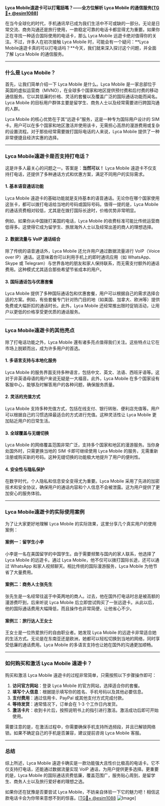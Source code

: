 **Lyca Mobile遠遊卡可以打電話嗎？——全方位解析 Lyca Mobile 的通信服务[[TG💪+ @esim1088](https://t.me/s/esim1088)]**

在当今全球化的时代，手机通讯早已成为我们生活中不可或缺的一部分。无论是日常交流、商务沟通还是旅行使用，一款稳定可靠的电话卡都显得尤为重要。如果你正在寻找一种适合国际使用的电话卡，那么 Lyca Mobile 远遊卡绝对值得你的关注。不过，许多人在初次接触 Lyca Mobile 时，可能会有一个疑问：**Lyca Mobile遠遊卡真的可以打电话吗？**今天，我们就来深入探讨这个问题，并全面了解 Lyca Mobile 的通信服务。

---

### **什么是 Lyca Mobile？**

首先，让我们简单介绍一下 Lyca Mobile 是什么。Lyca Mobile 是一家总部位于英国的虚拟运营商（MVNO），在全球多个国家和地区提供预付费和后付费的移动通信服务。它以其低廉的价格、灵活的套餐以及覆盖广泛的国际通话功能而闻名。Lyca Mobile 的目标用户群体主要是留学生、商务人士以及经常需要进行跨国沟通的人群。

Lyca Mobile 的核心优势在于其“远遊卡”服务，这是一种专为国际用户设计的 SIM 卡。用户可以在多个国家和地区激活并使用该卡，无需担心高昂的漫游费用或复杂的设置流程。对于那些经常需要拨打国际电话的人来说，Lyca Mobile 提供了一种非常便捷且经济实惠的选择。

---

### **Lyca Mobile遠遊卡是否支持打电话？**

这是许多人最关心的问题之一。答案是：**当然可以！** Lyca Mobile 遠遊卡不仅支持打电话，还提供了多种通话方式和优惠方案，满足不同用户的实际需求。

#### **1. 基本语音通话功能**
Lyca Mobile 遠遊卡的基础功能就是支持基本的语音通话。无论你在哪个国家使用这张卡，都可以拨打电话给当地的号码或国际号码。值得一提的是，Lyca Mobile 的通话资费相对较低，尤其是在拨打国际长途时，价格优势非常明显。

例如，如果你从中国拨打美国的电话，Lyca Mobile 的收费标准可能比传统运营商低得多。这使得它成为留学生、旅居海外人士以及经常出差的商人的理想选择。

#### **2. 数据流量与 VoIP 通话结合**
除了传统的语音通话外，Lyca Mobile 还允许用户通过数据流量进行 VoIP（Voice over IP）通话。这意味着你可以利用手机上的即时通讯应用（如 WhatsApp、Skype 或 Telegram）与世界各地的朋友和家人保持联系，而无需支付额外的通话费用。这种模式尤其适合那些希望节省成本的用户。

#### **3. 国际通话包与优惠套餐**
Lyca Mobile 提供了多种国际通话包和优惠套餐，用户可以根据自己的需求选择合适的方案。例如，有些套餐专门针对热门目的地（如美国、加拿大、欧洲等）提供免费或大幅折扣的通话时长。此外，Lyca Mobile 还经常推出限时促销活动，让用户以更低的价格享受更优质的通话服务。

---

### **Lyca Mobile遠遊卡的其他亮点**

除了打电话功能之外，Lyca Mobile 還有诸多亮点值得我们关注。这些特点让它在市场上脱颖而出，成为许多用户的首选。

#### **1. 多语言支持与本地化服务**
Lyca Mobile 的服务界面支持多种语言，包括中文、英文、法语、西班牙语等。这对于非英语母语的用户来说无疑是一大福音。此外，Lyca Mobile 在多个国家设有客服中心，能够及时解答用户的各种问题，确保服务质量。

#### **2. 灵活的充值方式**
Lyca Mobile 支持多种充值方式，包括在线支付、银行转账、便利店充值等。用户可以根据自己的习惯选择最适合的方式进行充值。这种灵活性让 Lyca Mobile 更加贴近用户的日常生活。

#### **3. 全球覆盖与无缝切换**
Lyca Mobile 的网络覆盖范围非常广泛，支持多个国家和地区的漫游服务。当你身处国外时，只需更换当地的 SIM 卡即可继续使用 Lyca Mobile 的服务，无需重新注册或购买新的号码。这种无缝切换的功能极大地提升了用户的便利性。

#### **4. 安全性与隐私保护**
在数字时代，个人隐私和信息安全变得尤为重要。Lyca Mobile 采用了先进的加密技术和安全协议，确保用户的通话内容和个人信息不会被泄露。这为用户提供了更加安心的服务体验。

---

### **Lyca Mobile遠遊卡的实际使用案例**

为了让大家更好地理解 Lyca Mobile 的实际效果，这里分享几个真实用户的使用案例：

#### **案例一：留学生小李**
小李是一名在美国留学的中国学生。由于需要频繁与国内的家人联系，他选择了 Lyca Mobile 的远遊卡。通过 Lyca Mobile，他不仅可以拨打国际长途，还可以通过 WhatsApp 和家人视频聊天。相比传统的国际漫游服务，Lyca Mobile 为他节省了大量费用。

#### **案例二：商务人士张先生**
张先生是一名经常往返于中英两地的商人。过去，他在国外打电话时总是被高额的漫游费吓到，后来听说 Lyca Mobile 后立即尝试购买了一张远遊卡。从此以后，他的国际通话费用大幅降低，而且操作也非常简便，让他省心不少。

#### **案例三：旅行达人王女士**
王女士是一位热爱旅行的自由职业者。她发现 Lyca Mobile 的远遊卡非常适合她的生活方式。无论是在东南亚还是欧洲，她都可以轻松切换到当地的网络，同时享受低廉的通话费用。Lyca Mobile 的多语言支持也让她在国外的沟通更加顺畅。

---

### **如何购买和激活 Lyca Mobile 遠遊卡？**

购买和激活 Lyca Mobile 遠遊卡的过程非常简单，只需按照以下步骤操作即可：

1. **访问官方网站**：登录 Lyca Mobile 的官方网站，选择适合你的套餐。
2. **填写个人信息**：根据提示填写你的姓名、手机号码以及其他必要信息。
3. **支付费用**：通过信用卡、PayPal 或其他支付方式完成付款。
4. **等待发货**：通常情况下，订单会在 1-3 个工作日内发货。
5. **激活卡片**：收到卡片后，按照说明书上的指引进行激活。激活成功后即可开始使用。

需要注意的是，在激活过程中，你需要确保手机支持所选频段，并且已解锁网络锁。如果不确定自己的手机是否兼容，建议提前咨询 Lyca Mobile 客服。

---

### **总结**

综上所述，Lyca Mobile 遠遊卡确实是一款功能强大且性价比极高的电话卡。它不仅支持打电话，还能通过数据流量实现 VoIP 通话，为用户提供更多选择。更重要的是，Lyca Mobile 的国际通话资费低廉，覆盖范围广，服务贴心周到，是留学生、商务人士以及旅行爱好者的理想之选。

如果你还在犹豫是否要尝试 Lyca Mobile，不妨亲自体验一下它的魅力吧！相信这款电话卡会为你带来意想不到的惊喜。[[TG💪+ @esim1088](https://t.me/s/esim1088) ![Image](https://i.postimg.cc/4NQfJmqS/Snipaste-2025-05-13-00-14-12.png)]